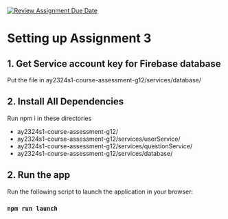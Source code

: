 [![Review Assignment Due Date](https://classroom.github.com/assets/deadline-readme-button-24ddc0f5d75046c5622901739e7c5dd533143b0c8e959d652212380cedb1ea36.svg)](https://classroom.github.com/a/6BOvYMwN)

# Setting up Assignment 3

## 1. Get Service account key for Firebase database 
Put the file in ay2324s1-course-assessment-g12/services/database/

## 2. Install All Dependencies 
Run npm i in these directories 
- ay2324s1-course-assessment-g12/
- ay2324s1-course-assessment-g12/services/userService/
- ay2324s1-course-assessment-g12/services/questionService/
- ay2324s1-course-assessment-g12/services/database/

## 2. Run the app 
Run the following script to launch the application in your browser:  
### `npm run launch`
